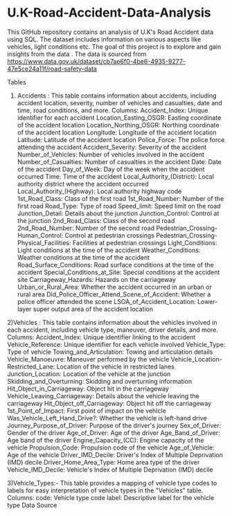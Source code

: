 # U.K-Road-Accident-Data-Analysis
This GitHub repository contains an analysis of  U.K's Road Accident data using SQL. The dataset includes information on various aspects like vehicles, light conditions etc. The goal of this project is to explore and gain insights from the data .
The data is sourced from https://www.data.gov.uk/dataset/cb7ae6f0-4be6-4935-9277-47e5ce24a11f/road-safety-data

Tables
1) Accidents : This table contains information about accidents, including accident location, severity, number of vehicles and casualties, date and time, road conditions, and more.
Columns:
Accident_Index: Unique identifier for each accident
Location_Easting_OSGR: Easting coordinate of the accident location
Location_Northing_OSGR: Northing coordinate of the accident location
Longitude: Longitude of the accident location
Latitude: Latitude of the accident location
Police_Force: The police force attending the accident
Accident_Severity: Severity of the accident
Number_of_Vehicles: Number of vehicles involved in the accident
Number_of_Casualties: Number of casualties in the accident
Date: Date of the accident
Day_of_Week: Day of the week when the accident occurred
Time: Time of the accident
Local_Authority_(District): Local authority district where the accident occurred
Local_Authority_(Highway): Local authority highway code
1st_Road_Class: Class of the first road
1st_Road_Number: Number of the first road
Road_Type: Type of road
Speed_limit: Speed limit on the road
Junction_Detail: Details about the junction
Junction_Control: Control at the junction
2nd_Road_Class: Class of the second road
2nd_Road_Number: Number of the second road
Pedestrian_Crossing-Human_Control: Control at pedestrian crossings
Pedestrian_Crossing-Physical_Facilities: Facilities at pedestrian crossings
Light_Conditions: Light conditions at the time of the accident
Weather_Conditions: Weather conditions at the time of the accident
Road_Surface_Conditions: Road surface conditions at the time of the accident
Special_Conditions_at_Site: Special conditions at the accident site
Carriageway_Hazards: Hazards on the carriageway
Urban_or_Rural_Area: Whether the accident occurred in an urban or rural area
Did_Police_Officer_Attend_Scene_of_Accident: Whether a police officer attended the scene
LSOA_of_Accident_Location: Lower-layer super output area of the accident location

2)Vehicles : This table contains information about the vehicles involved in each accident, including vehicle type, maneuver, driver details, and more.
Columns:
Accident_Index: Unique identifier linking to the accident
Vehicle_Reference: Unique identifier for each vehicle involved
Vehicle_Type: Type of vehicle
Towing_and_Articulation: Towing and articulation details
Vehicle_Manoeuvre: Maneuver performed by the vehicle
Vehicle_Location-Restricted_Lane: Location of the vehicle in restricted lanes
Junction_Location: Location of the vehicle at the junction
Skidding_and_Overturning: Skidding and overturning information
Hit_Object_in_Carriageway: Object hit in the carriageway
Vehicle_Leaving_Carriageway: Details about the vehicle leaving the carriageway
Hit_Object_off_Carriageway: Object hit off the carriageway
1st_Point_of_Impact: First point of impact on the vehicle
Was_Vehicle_Left_Hand_Drive?: Whether the vehicle is left-hand drive
Journey_Purpose_of_Driver: Purpose of the driver's journey
Sex_of_Driver: Gender of the driver
Age_of_Driver: Age of the driver
Age_Band_of_Driver: Age band of the driver
Engine_Capacity_(CC): Engine capacity of the vehicle
Propulsion_Code: Propulsion code of the vehicle
Age_of_Vehicle: Age of the vehicle
Driver_IMD_Decile: Driver's Index of Multiple Deprivation (IMD) decile
Driver_Home_Area_Type: Home area type of the driver
Vehicle_IMD_Decile: Vehicle's Index of Multiple Deprivation (IMD) decile

3)Vehicle_Types:- This table provides a mapping of vehicle type codes to labels for easy interpretation of vehicle types in the "Vehicles" table.
Columns:
code: Vehicle type code
label: Descriptive label for the vehicle type
Data Source

